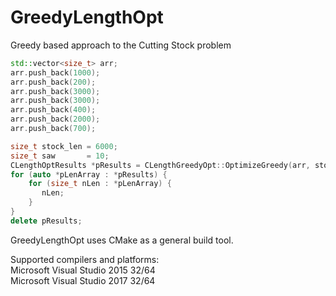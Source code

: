 # GreedyLengthOpt
Greedy based approach to the Cutting Stock problem

```C++
std::vector<size_t> arr;
arr.push_back(1000);
arr.push_back(200);
arr.push_back(3000);
arr.push_back(3000);
arr.push_back(400);
arr.push_back(2000);
arr.push_back(700);

size_t stock_len = 6000;
size_t saw       = 10;
CLengthOptResults *pResults = CLengthGreedyOpt::OptimizeGreedy(arr, stock_len, saw);
for (auto *pLenArray : *pResults) {
    for (size_t nLen : *pLenArray) {
       nLen;
    }
}
delete pResults;
```

GreedyLengthOpt uses CMake as a general build tool.   

Supported compilers and platforms:   
Microsoft Visual Studio 2015 32/64   
Microsoft Visual Studio 2017 32/64  

